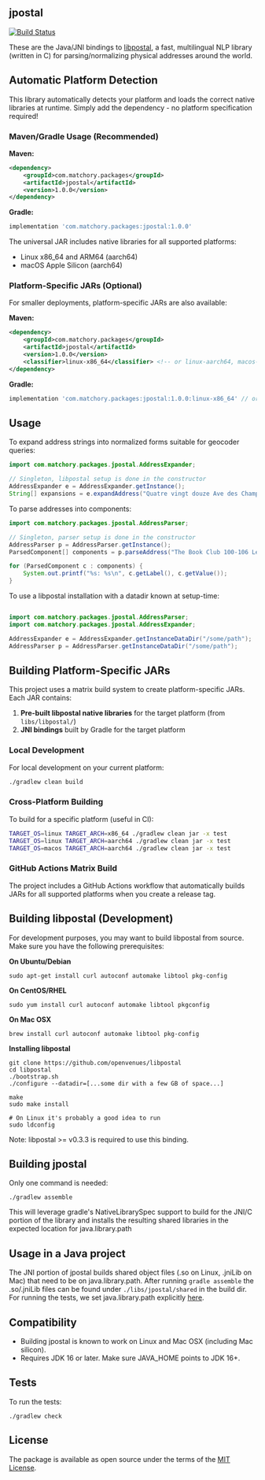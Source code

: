 jpostal
-------

[![Build Status](https://travis-ci.org/openvenues/jpostal.svg?branch=master)](https://travis-ci.org/openvenues/jpostal)

These are the Java/JNI bindings to [libpostal](https://github.com/openvenues/libpostal), a fast, multilingual NLP library (written in C) for parsing/normalizing physical addresses around the world.

## Automatic Platform Detection

This library automatically detects your platform and loads the correct native libraries at runtime. Simply add the dependency - no platform specification required!

### Maven/Gradle Usage (Recommended)

**Maven:**
```xml
<dependency>
    <groupId>com.matchory.packages</groupId>
    <artifactId>jpostal</artifactId>
    <version>1.0.0</version>
</dependency>
```

**Gradle:**
```gradle
implementation 'com.matchory.packages:jpostal:1.0.0'
```

The universal JAR includes native libraries for all supported platforms:
- Linux x86_64 and ARM64 (aarch64)
- macOS Apple Silicon (aarch64)

### Platform-Specific JARs (Optional)

For smaller deployments, platform-specific JARs are also available:

**Maven:**
```xml
<dependency>
    <groupId>com.matchory.packages</groupId>
    <artifactId>jpostal</artifactId>
    <version>1.0.0</version>
    <classifier>linux-x86_64</classifier> <!-- or linux-aarch64, macos-aarch64 -->
</dependency>
```

**Gradle:**
```gradle
implementation 'com.matchory.packages:jpostal:1.0.0:linux-x86_64' // or your target platform
```

Usage
-----

To expand address strings into normalized forms suitable for geocoder queries:

```java
import com.matchory.packages.jpostal.AddressExpander;

// Singleton, libpostal setup is done in the constructor
AddressExpander e = AddressExpander.getInstance();
String[] expansions = e.expandAddress("Quatre vingt douze Ave des Champs-Élysées");
```

To parse addresses into components:

```java
import com.matchory.packages.jpostal.AddressParser;

// Singleton, parser setup is done in the constructor
AddressParser p = AddressParser.getInstance();
ParsedComponent[] components = p.parseAddress("The Book Club 100-106 Leonard St, Shoreditch, London, Greater London, EC2A 4RH, United Kingdom");

for (ParsedComponent c : components) {
    System.out.printf("%s: %s\n", c.getLabel(), c.getValue());
}
```

To use a libpostal installation with a datadir known at setup-time:

```java

import com.matchory.packages.jpostal.AddressParser;
import com.matchory.packages.jpostal.AddressExpander;

AddressExpander e = AddressExpander.getInstanceDataDir("/some/path");
AddressParser p = AddressParser.getInstanceDataDir("/some/path");
```

Building Platform-Specific JARs
--------------------------------

This project uses a matrix build system to create platform-specific JARs. Each JAR contains:

1. **Pre-built libpostal native libraries** for the target platform (from `libs/libpostal/`)
2. **JNI bindings** built by Gradle for the target platform

### Local Development

For local development on your current platform:
```bash
./gradlew clean build
```

### Cross-Platform Building

To build for a specific platform (useful in CI):
```bash
TARGET_OS=linux TARGET_ARCH=x86_64 ./gradlew clean jar -x test
TARGET_OS=linux TARGET_ARCH=aarch64 ./gradlew clean jar -x test
TARGET_OS=macos TARGET_ARCH=aarch64 ./gradlew clean jar -x test
```

### GitHub Actions Matrix Build

The project includes a GitHub Actions workflow that automatically builds JARs for all supported platforms when you create a release tag.

Building libpostal (Development)
-------------------------------

For development purposes, you may want to build libpostal from source. Make sure you have the following prerequisites:

**On Ubuntu/Debian**
```
sudo apt-get install curl autoconf automake libtool pkg-config
```

**On CentOS/RHEL**
```
sudo yum install curl autoconf automake libtool pkgconfig
```

**On Mac OSX**
```
brew install curl autoconf automake libtool pkg-config
```

**Installing libpostal**

```shell
git clone https://github.com/openvenues/libpostal
cd libpostal
./bootstrap.sh
./configure --datadir=[...some dir with a few GB of space...]

make
sudo make install

# On Linux it's probably a good idea to run
sudo ldconfig
```

Note: libpostal >= v0.3.3 is required to use this binding.


Building jpostal
----------------

Only one command is needed:

```
./gradlew assemble
```

This will leverage gradle's NativeLibrarySpec support to build for the JNI/C portion of the library and installs the resulting shared libraries in the expected location for java.library.path

Usage in a Java project
-----------------------

The JNI portion of jpostal builds shared object files (.so on Linux, .jniLib on Mac) that need to be on java.library.path.
After running ```gradle assemble``` the .so/.jniLib files can be found under ```./libs/jpostal/shared``` in the build dir. For running the tests, we set java.library.path explicitly [here](https://github.com/Qualytics/jpostal/blob/master/build.gradle#L63).


Compatibility
-------------

-  Building jpostal is known to work on Linux and Mac OSX (including Mac silicon).
-  Requires JDK 16 or later. Make sure JAVA_HOME points to JDK 16+.


Tests
-----

To run the tests:

```
./gradlew check
```

License
-------

The package is available as open source under the terms of the [MIT License](http://opensource.org/licenses/MIT).

